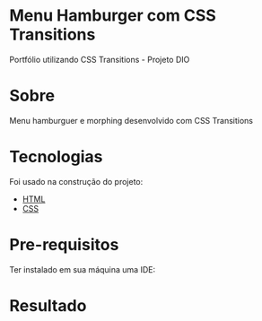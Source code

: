 # Menu Hamburger com CSS Transitions

Portfólio utilizando CSS Transitions - Projeto DIO

# Sobre

Menu hamburguer e morphing desenvolvido com CSS Transitions

# Tecnologias

Foi usado na construção do projeto:

- [HTML](https://www.w3schools.com/html/)
- [CSS](https://www.w3schools.com/css/)



# Pre-requisitos

Ter instalado em sua máquina uma IDE:



# Resultado